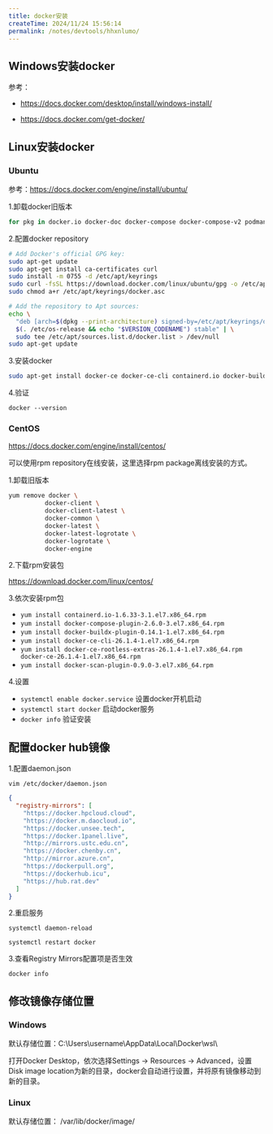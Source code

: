 ```yaml
---
title: docker安装
createTime: 2024/11/24 15:56:14
permalink: /notes/devtools/hhxnlumo/
---
```


## Windows安装docker

参考：

- https://docs.docker.com/desktop/install/windows-install/

- https://docs.docker.com/get-docker/

## Linux安装docker

### Ubuntu

参考：https://docs.docker.com/engine/install/ubuntu/

1.卸载docker旧版本

```sh
for pkg in docker.io docker-doc docker-compose docker-compose-v2 podman-docker containerd runc; do sudo apt-get remove $pkg; done
```

2.配置docker repository

```sh
# Add Docker's official GPG key:
sudo apt-get update
sudo apt-get install ca-certificates curl
sudo install -m 0755 -d /etc/apt/keyrings
sudo curl -fsSL https://download.docker.com/linux/ubuntu/gpg -o /etc/apt/keyrings/docker.asc
sudo chmod a+r /etc/apt/keyrings/docker.asc

# Add the repository to Apt sources:
echo \
  "deb [arch=$(dpkg --print-architecture) signed-by=/etc/apt/keyrings/docker.asc] https://download.docker.com/linux/ubuntu \
  $(. /etc/os-release && echo "$VERSION_CODENAME") stable" | \
  sudo tee /etc/apt/sources.list.d/docker.list > /dev/null
sudo apt-get update
```

3.安装docker

```sh
sudo apt-get install docker-ce docker-ce-cli containerd.io docker-buildx-plugin docker-compose-plugin
```

4.验证

`docker --version`

### CentOS

https://docs.docker.com/engine/install/centos/

可以使用rpm repository在线安装，这里选择rpm package离线安装的方式。

1.卸载旧版本

```sh
yum remove docker \
          docker-client \
          docker-client-latest \
          docker-common \
          docker-latest \
          docker-latest-logrotate \
          docker-logrotate \
          docker-engine
```

2.下载rpm安装包

https://download.docker.com/linux/centos/

3.依次安装rpm包

- `yum install containerd.io-1.6.33-3.1.el7.x86_64.rpm`
- `yum install docker-compose-plugin-2.6.0-3.el7.x86_64.rpm`
- `yum install docker-buildx-plugin-0.14.1-1.el7.x86_64.rpm`
- `yum install docker-ce-cli-26.1.4-1.el7.x86_64.rpm`
- `yum install docker-ce-rootless-extras-26.1.4-1.el7.x86_64.rpm docker-ce-26.1.4-1.el7.x86_64.rpm`
- `yum install docker-scan-plugin-0.9.0-3.el7.x86_64.rpm`

4.设置

- `systemctl enable docker.service` 设置docker开机启动
- `systemctl start docker` 启动docker服务
- `docker info` 验证安装

## 配置docker hub镜像

1.配置daemon.json

`vim /etc/docker/daemon.json`

```json
{
  "registry-mirrors": [
    "https://docker.hpcloud.cloud",
    "https://docker.m.daocloud.io",
    "https://docker.unsee.tech",
    "https://docker.1panel.live",
    "http://mirrors.ustc.edu.cn",
    "https://docker.chenby.cn",
    "http://mirror.azure.cn",
    "https://dockerpull.org",
    "https://dockerhub.icu",
    "https://hub.rat.dev"
  ]
}
```

2.重启服务

`systemctl daemon-reload`

`systemctl restart docker`

3.查看Registry Mirrors配置项是否生效

`docker info`

## 修改镜像存储位置

### Windows

默认存储位置：C:\Users\username\AppData\Local\Docker\wsl\

打开Docker Desktop，依次选择Settings -> Resources -> Advanced，设置Disk image location为新的目录，docker会自动进行设置，并将原有镜像移动到新的目录。

### Linux

默认存储位置： /var/lib/docker/image/
